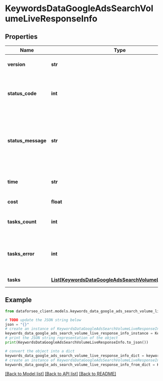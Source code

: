 # KeywordsDataGoogleAdsSearchVolumeLiveResponseInfo


## Properties

Name | Type | Description | Notes
------------ | ------------- | ------------- | -------------
**version** | **str** | the current version of the API | [optional] 
**status_code** | **int** | general status code you can find the full list of the response codes here | [optional] 
**status_message** | **str** | general informational message you can find the full list of general informational messages here | [optional] 
**time** | **str** | total execution time, seconds | [optional] 
**cost** | **float** | total tasks cost, USD | [optional] 
**tasks_count** | **int** | the number of tasks in the tasks array | [optional] 
**tasks_error** | **int** | the number of tasks in the tasks array returned with an error | [optional] 
**tasks** | [**List[KeywordsDataGoogleAdsSearchVolumeLiveTaskInfo]**](KeywordsDataGoogleAdsSearchVolumeLiveTaskInfo.md) | array of tasks | [optional] 

## Example

```python
from dataforseo_client.models.keywords_data_google_ads_search_volume_live_response_info import KeywordsDataGoogleAdsSearchVolumeLiveResponseInfo

# TODO update the JSON string below
json = "{}"
# create an instance of KeywordsDataGoogleAdsSearchVolumeLiveResponseInfo from a JSON string
keywords_data_google_ads_search_volume_live_response_info_instance = KeywordsDataGoogleAdsSearchVolumeLiveResponseInfo.from_json(json)
# print the JSON string representation of the object
print(KeywordsDataGoogleAdsSearchVolumeLiveResponseInfo.to_json())

# convert the object into a dict
keywords_data_google_ads_search_volume_live_response_info_dict = keywords_data_google_ads_search_volume_live_response_info_instance.to_dict()
# create an instance of KeywordsDataGoogleAdsSearchVolumeLiveResponseInfo from a dict
keywords_data_google_ads_search_volume_live_response_info_from_dict = KeywordsDataGoogleAdsSearchVolumeLiveResponseInfo.from_dict(keywords_data_google_ads_search_volume_live_response_info_dict)
```
[[Back to Model list]](../README.md#documentation-for-models) [[Back to API list]](../README.md#documentation-for-api-endpoints) [[Back to README]](../README.md)


